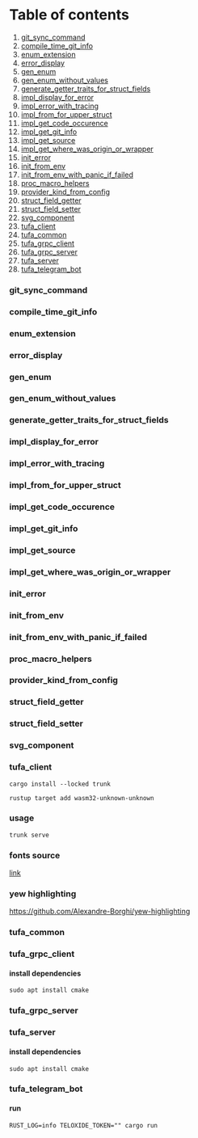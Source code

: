 # Table of contents
1. [git_sync_command](#heading1)
2. [compile_time_git_info](#heading2)
3. [enum_extension](#heading3)
4. [error_display](#heading4)
5. [gen_enum](#heading5)
6. [gen_enum_without_values](#heading6)
7. [generate_getter_traits_for_struct_fields](#heading7)
8. [impl_display_for_error](#heading8)
9. [impl_error_with_tracing](#heading9)
10. [impl_from_for_upper_struct](#heading10)
11. [impl_get_code_occurence](#heading11)
12. [impl_get_git_info](#heading12)
13. [impl_get_source](#heading13)
14. [impl_get_where_was_origin_or_wrapper](#heading14)
15. [init_error](#heading15)
16. [init_from_env](#heading16)
17. [init_from_env_with_panic_if_failed](#heading17)
18. [proc_macro_helpers](#heading18)
19. [provider_kind_from_config](#heading19)
20. [struct_field_getter](#heading20)
21. [struct_field_setter](#heading21)
22. [svg_component](#heading22)
23. [tufa_client](#heading23)
24. [tufa_common](#heading24) 
25. [tufa_grpc_client](#heading25)
26. [tufa_grpc_server](#heading26)
27. [tufa_server](#heading27) 
28. [tufa_telegram_bot](#heading28)

<!-- its better to add elements only to the end -->

### git_sync_command <a name="heading1"/>

### compile_time_git_info <a name="heading2"/>

### enum_extension <a name="heading3"/>

### error_display <a name="heading4"/>

### gen_enum <a name="heading5"/>

### gen_enum_without_values <a name="heading6"/>

### generate_getter_traits_for_struct_fields <a name="heading7"/>

### impl_display_for_error <a name="heading8"/>

### impl_error_with_tracing <a name="heading9"/>

### impl_from_for_upper_struct <a name="heading10"/>

### impl_get_code_occurence <a name="heading11"/>

### impl_get_git_info <a name="heading12"/>

### impl_get_source <a name="heading13"/>

### impl_get_where_was_origin_or_wrapper <a name="heading14"/>

### init_error <a name="heading15"/>

### init_from_env <a name="heading16"/>

### init_from_env_with_panic_if_failed <a name="heading17"/>

### proc_macro_helpers <a name="heading18"/>

### provider_kind_from_config <a name="heading19"/>

### struct_field_getter <a name="heading20"/>

### struct_field_setter <a name="heading21"/>

### svg_component <a name="heading22"/>

### tufa_client <a name="heading23"/> 
```
cargo install --locked trunk
```
```
rustup target add wasm32-unknown-unknown
```
### usage
```
trunk serve
```
### fonts source
[link](https://fonts.google.com/)
### yew highlighting
https://github.com/Alexandre-Borghi/yew-highlighting

### tufa_common <a name="heading24"/> 

### tufa_grpc_client <a name="heading25"/> 
#### install dependencies
```
sudo apt install cmake
```

### tufa_grpc_server <a name="heading26"/> 

### tufa_server <a name="heading27"/> 
#### install dependencies
```
sudo apt install cmake
```

### tufa_telegram_bot <a name="heading28"/>
#### run
```
RUST_LOG=info TELOXIDE_TOKEN="" cargo run
```